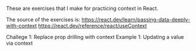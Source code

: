 These are exercises that I make for practicing context in React.

The source of the exercises is:
https://react.dev/learn/passing-data-deeply-with-context
https://react.dev/reference/react/useContext

Challege 1: Replace prop drilling with context 
Example 1: Updating a value via context